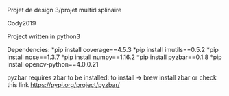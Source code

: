 Projet de design 3/projet multidisplinaire

Cody2019

Project written in python3

Dependencies:
*pip install coverage==4.5.3
*pip install imutils==0.5.2
*pip install nose==1.3.7
*pip install numpy==1.16.2
*pip install pyzbar==0.1.8
*pip install opencv-python==4.0.0.21


pyzbar requires zbar to be installed:
to install -> brew install zbar or check this link https://pypi.org/project/pyzbar/

